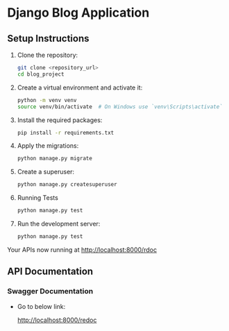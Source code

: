 # Django Blog Application

## Setup Instructions

1. Clone the repository:
    ```bash
    git clone <repository_url>
    cd blog_project
    ```

2. Create a virtual environment and activate it:
    ```bash
    python -m venv venv
    source venv/bin/activate  # On Windows use `venv\Scripts\activate`
    ```

3. Install the required packages:
    ```bash
    pip install -r requirements.txt
    ```

4. Apply the migrations:
    ```bash
    python manage.py migrate
    ```

5. Create a superuser:
    ```bash
    python manage.py createsuperuser
    ```
6.  Running Tests

    ```bash
    python manage.py test
    ```

7. Run the development server:
    ```bash
    python manage.py test
    ```
Your APIs now running at 
    [http://localhost:8000/rdoc](http://localhost:8000/redoc)


## API Documentation

### Swagger Documentation



- Go to below link:
    
    [http://localhost:8000/redoc](http://localhost:8000/redoc)
    



